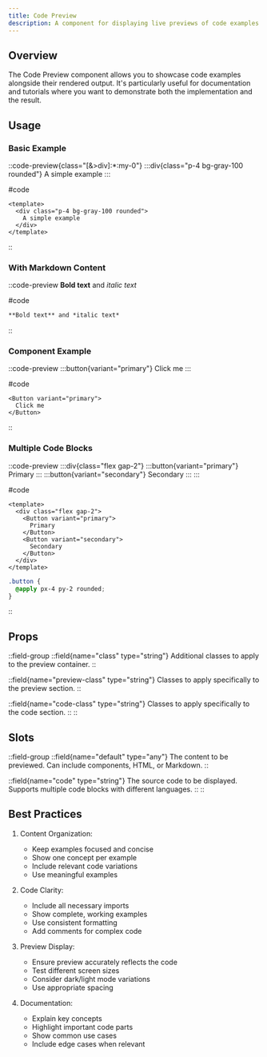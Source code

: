 ```yaml
---
title: Code Preview
description: A component for displaying live previews of code examples with their source code.
---
```


## Overview

The Code Preview component allows you to showcase code examples alongside their rendered output. It's particularly useful for documentation and tutorials where you want to demonstrate both the implementation and the result.

## Usage

### Basic Example

::code-preview{class="[&>div]:*:my-0"}
:::div{class="p-4 bg-gray-100 rounded"}
  A simple example
:::

#code
```vue
<template>
  <div class="p-4 bg-gray-100 rounded">
    A simple example
  </div>
</template>
```
::

### With Markdown Content

::code-preview
**Bold text** and *italic text*

#code
```md
**Bold text** and *italic text*
```
::

### Component Example

::code-preview
:::button{variant="primary"}
Click me
:::

#code
```vue
<Button variant="primary">
  Click me
</Button>
```
::

### Multiple Code Blocks

::code-preview
:::div{class="flex gap-2"}
  :::button{variant="primary"}
  Primary
  :::
  :::button{variant="secondary"}
  Secondary
  :::
:::

#code
```vue
<template>
  <div class="flex gap-2">
    <Button variant="primary">
      Primary
    </Button>
    <Button variant="secondary">
      Secondary
    </Button>
  </div>
</template>
```

```css
.button {
  @apply px-4 py-2 rounded;
}
```
::

## Props

::field-group
::field{name="class" type="string"}
Additional classes to apply to the preview container.
::

::field{name="preview-class" type="string"}
Classes to apply specifically to the preview section.
::

::field{name="code-class" type="string"}
Classes to apply specifically to the code section.
::
::

## Slots

::field-group
::field{name="default" type="any"}
The content to be previewed. Can include components, HTML, or Markdown.
::

::field{name="code" type="string"}
The source code to be displayed. Supports multiple code blocks with different languages.
::
::

## Best Practices

1. Content Organization:
   - Keep examples focused and concise
   - Show one concept per example
   - Include relevant code variations
   - Use meaningful examples

2. Code Clarity:
   - Include all necessary imports
   - Show complete, working examples
   - Use consistent formatting
   - Add comments for complex code

3. Preview Display:
   - Ensure preview accurately reflects the code
   - Test different screen sizes
   - Consider dark/light mode variations
   - Use appropriate spacing

4. Documentation:
   - Explain key concepts
   - Highlight important code parts
   - Show common use cases
   - Include edge cases when relevant
